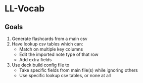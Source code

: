 # LL-Vocab

## Goals

1) Generate flashcards from a main csv
1) Have lookup csv tables which can:
    - Match on multiple key columns
    - Edit the imported note type of that row
    - Add extra fields
1) Use deck build config file to 
    - Take specific fields from main file(s) while ignoring others
    - Use specific lookup csv tables, or none at all
